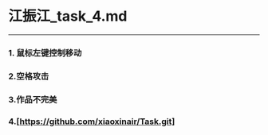 # 江振江_task_4.md
***
### 1. 鼠标左键控制移动  
### 2.空格攻击
### 3.作品不完美
### 4.[https://github.com/xiaoxinair/Task.git]
